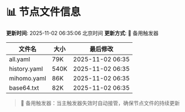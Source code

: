 # 📊 节点文件信息

**更新时间**: 2025-11-02 06:35:06 北京时间
**更新方式**: 🔄 备用触发器

| 文件名 | 大小 | 最后修改 |
|--------|------|----------|
| all.yaml | 79K | 2025-11-02 06:35 |
| history.yaml | 540K | 2025-11-02 06:35 |
| mihomo.yaml | 86K | 2025-11-02 06:35 |
| base64.txt | 82K | 2025-11-02 06:35 |

> 🔄 备用触发器：当主触发器失效时自动接管，确保节点文件的持续更新
